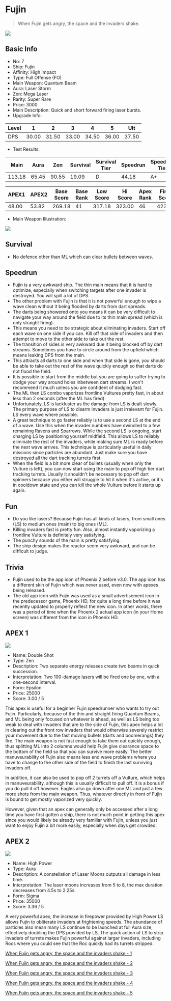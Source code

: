 # Fujin

> When Fujin gets angry, the space and the invaders shake.

<img src="/ships/ship_7.png" style={{zoom:1}}/>

## Basic Info

- No: 7
- Ship: Fujin
- Affinity: High Impact
- Type: Full Offense (FO)
- Main Weapon: Quantum Beam
- Aura: Laser Storm
- Zen: Mega Laser
- Rarity: Super Rare
- Price: 3000
- Main Description: Quick and short forward firing laser bursts.
- Upgrade Info: 

| Level | 1 | 2 | 3 | 4 | 5 | Ult |
|--|--|--|--|--|--|--|
| DPS | 30.00 | 31.50 | 33.00 | 34.50 | 36.00 | 37.50 |

- Test Results: 

| Main | Aura | Zen | Survival | Survival Tier | Speedrun | Speedrun Tier | Fun | Fun Tier |
|--|--|--|--|--|--|--|--|--|
| 113.18 | 65.45 | 90.55 | 19.09 | D | 44.18 | A+ | 37.64 | A- |

| APEX1 | APEX2 | Base Score | Base Rank | Low Score | Hi Score | Apex Rank | Final Score | FinalRank |
|--|--|--|--|--|--|--|--|--|
| 48.00 | 53.82 | 269.18 | 41 | 317.18 | 323.00 | 46 | 423.91 | 46 |

- Main Weapon Illustration:

<img src="/illustration/main_7.gif" style={{zoom:1}}/>

## Survival

- No defence other than ML which can clear bullets between waves.

## Speedrun

- Fujin is a very awkward ship. The thin main means that it is hard to optimize, especially when switching targets after one invader is destroyed. You will spill a lot of DPS.
- The other problem with Fujin is that it is not powerful enough to wipe a wave clean without it being flooded by darts from dart spreads.
- The darts being showered onto you means it can be very difficult to navigate your way around the field due to its thin main spread (which is only straight firing).
- This means you need to be strategic about eliminating invaders. Start off each wave on one side if you can. Kill off that side of invaders and then attempt to move to the other side to take out the rest.
- The transition of sides is very awkward due it being blocked off by dart streams. Sometimes you have to circle around from the upfield which means leaking DPS from the main.
- This attracts all darts to one side and when that side is gone, you should be able to take out the rest of the wave quickly enough so that darts do not flood the field.
- It is possible to start from the middle but you are going to suffer trying to dodge your way around holes inbetween dart streams. I won't recommend it much unless you are confident of dodging fast.
- The ML then LS combo vaporizes frontline Vultures pretty fast, in about less than 2 seconds (after the ML has fired)
- Unfortunately, LS is lackluster as the damage from LS is dealt slowly. The primary purpose of LS to disarm invaders is just irrelevant for Fujin. LS every wave where possible.
- A great technique to go faster reliably is to use a second LS at the end of a wave. Use this when the invader numbers have dwindled to a few remaining Ravens and Sparrows. While the second LS is ongoing, start charging LS by positioning yourself midfield. This allows LS to reliably eliminate the rest of the invaders, while making sure ML is ready before the next wave arrives. This technique is particularly useful in daily missions since particles are abundant. Just make sure you have destroyed all the dart tracking turrets first.
- When the field is a bit more clear of bullets (usually when only the Vulture is left), you can now start using the main to pop off high tier dart tracking turrets. Usually it shouldn't be necessary to pop off dart spinners because you either will struggle to hit it when it's active, or it's in cooldown state and you can kill the whole Vulture before it starts up again.

## Fun

- Do you like lasers? Because Fujin has all kinds of lasers, from small ones (LS) to medium ones (main) to big ones (ML).
- Killing invaders fast is pretty fun. Also, almost instantly vaporizing a frontline Vulture is definitely very satisfying.
- The punchy sounds of the main is pretty satisfying.
- The ship design makes the reactor seem very awkward, and can be difficult to judge.

## Trivia

- Fujin used to be the app icon of Phoenix 2 before v3.0. The app icon has a different skin of Fujin which was never used, even now with apexes being released.
- The old app icon with Fujin was used as a small advertisement icon in the predecessor game, Phoenix HD, for quite a long time before it was recently updated to properly reflect the new icon. In other words, there was a period of time when the Phoenix 2 actual app icon (in your Home screen) was different from the icon in Phoenix HD.

## APEX 1

<img src="/ships/ship_7_apex_1.png" style={{zoom:1}}/>

- Name: Double Shot
- Type: Zen
- Description: Two separate energy releases create two beams in quick succession.
- Interpretation: Two 100-damage lasers will be fired one by one, with a one-second interval.
- Form: Epsilon
- Price: 25000
- Score: 3.00 / 5

This apex is useful for a beginner Fujin speedrunner who wants to try out Fujin. Particularly, because of the thin and straight firing Quantum Beams, and ML being only focused on whatever is ahead, as well as LS being too weak to deal with invaders that are to the side of Fujin, this apex helps a lot in clearing out the front row invaders that would otherwise severely restrict your movement due to the fast moving bullets (darts and boomerangs) they fire. The main weapon is not fast enough to take them out quickly enough, thus splitting ML into 2 columns would help Fujin give clearance space to the bottom of the field so that you can survive more easily. The better manuveurability of Fujin also means less end wave problems where you have to change to the other side of the field to finish the last surviving invaders off.

In addition, it can also be used to pop off 2 turrets off a Vulture, which helps in manuveurability, although this is usually difficult to pull off. It is a bonus if you do pull it off however. Eagles also go down after one ML and just a few more shots from the main weapon. Thus, whatever directly in front of Fujin is bound to get mostly vaporized very quickly.

However, given that an apex can generally only be accessed after a long time you have first gotten a ship, there is not much point in getting this apex since you would likely be already very familiar with Fujin, unless you just want to enjoy Fujin a bit more easily, especially when days get crowded.

## APEX 2

<img src="/ships/ship_7_apex_2.png" style={{zoom:1}}/>

- Name: High Power
- Type: Aura
- Description: A constellation of Laser Moons outputs all damage in less time.
- Interpretation: The laser moons increases from 5 to 8, the max duration decreases from 4.5s to 2.25s.
- Form: Sigma
- Price: 35000
- Score: 3.36 / 5

A very powerful apex, the increase in firepower provided by High Power LS allows Fujin to obliterate invaders at frightening speeds. The abundance of particles also mean many LS continue to be launched at full Aura size, effectively doubling the DPS provided by LS. The quick action of LS to strip invaders of turrets makes Fujin powerful against larger invaders, including Rocs where you could see that the Roc quickly had its turrets stripped.

[When Fujin gets angry, the space and the invaders shake - 1](https://www.bilibili.com/video/BV1CL4y1w7xE/)

[When Fujin gets angry, the space and the invaders shake - 2](https://www.bilibili.com/video/BV1VW4y1S7Uo/)

[When Fujin gets angry, the space and the invaders shake - 3](https://www.bilibili.com/video/BV1Js4y147fZ/)

[When Fujin gets angry, the space and the invaders shake - 4](https://www.bilibili.com/video/BV1bz4y1g7ey/)

[When Fujin gets angry, the space and the invaders shake - 5](https://www.bilibili.com/video/BV1Qw4m1f7Gu/)